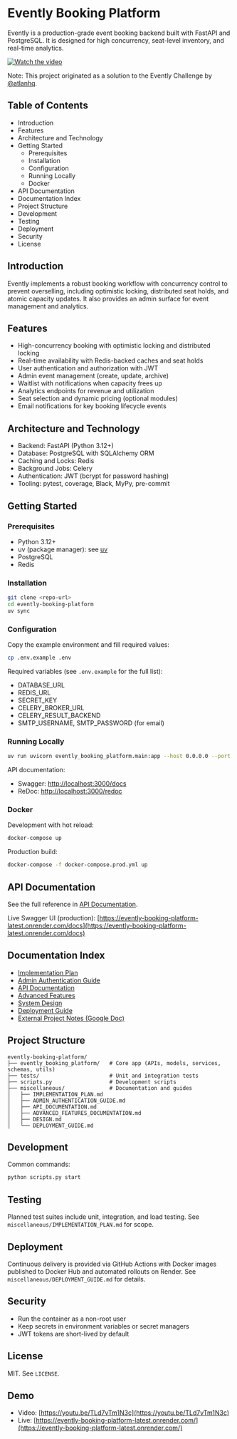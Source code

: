 # Evently Booking Platform

Evently is a production-grade event booking backend built with FastAPI and PostgreSQL. It is designed for high concurrency, seat-level inventory, and real-time analytics.

[![Watch the video](https://img.youtube.com/vi/TLd7vTm1N3c/0.jpg)](https://www.youtube.com/watch?v=TLd7vTm1N3c)

Note: This project originated as a solution to the Evently Challenge by [@atlanhq](https://github.com/atlanhq).

## Table of Contents

- Introduction
- Features
- Architecture and Technology
- Getting Started
  - Prerequisites
  - Installation
  - Configuration
  - Running Locally
  - Docker
- API Documentation
- Documentation Index
- Project Structure
- Development
- Testing
- Deployment
- Security
- License

## Introduction

Evently implements a robust booking workflow with concurrency control to prevent overselling, including optimistic locking, distributed seat holds, and atomic capacity updates. It also provides an admin surface for event management and analytics.

## Features

- High-concurrency booking with optimistic locking and distributed locking
- Real-time availability with Redis-backed caches and seat holds
- User authentication and authorization with JWT
- Admin event management (create, update, archive)
- Waitlist with notifications when capacity frees up
- Analytics endpoints for revenue and utilization
- Seat selection and dynamic pricing (optional modules)
- Email notifications for key booking lifecycle events

## Architecture and Technology

- Backend: FastAPI (Python 3.12+)
- Database: PostgreSQL with SQLAlchemy ORM
- Caching and Locks: Redis
- Background Jobs: Celery
- Authentication: JWT (bcrypt for password hashing)
- Tooling: pytest, coverage, Black, MyPy, pre-commit

## Getting Started

### Prerequisites

- Python 3.12+
- uv (package manager): see [uv](https://docs.astral.sh/uv/)
- PostgreSQL
- Redis

### Installation

```bash
git clone <repo-url>
cd evently-booking-platform
uv sync
```

### Configuration

Copy the example environment and fill required values:

```bash
cp .env.example .env
```

Required variables (see `.env.example` for the full list):

- DATABASE_URL
- REDIS_URL
- SECRET_KEY
- CELERY_BROKER_URL
- CELERY_RESULT_BACKEND
- SMTP_USERNAME, SMTP_PASSWORD (for email)

### Running Locally

```bash
uv run uvicorn evently_booking_platform.main:app --host 0.0.0.0 --port 3000 --reload
```

API documentation:

- Swagger: [http://localhost:3000/docs](http://localhost:3000/docs)
- ReDoc: [http://localhost:3000/redoc](http://localhost:3000/redoc)

### Docker

Development with hot reload:

```bash
docker-compose up
```

Production build:

```bash
docker-compose -f docker-compose.prod.yml up
```

## API Documentation

See the full reference in [API Documentation](miscellaneous/API_DOCUMENTATION.md).

Live Swagger UI (production): [https://evently-booking-platform-latest.onrender.com/docs](https://evently-booking-platform-latest.onrender.com/docs)

## Documentation Index

- [Implementation Plan](miscellaneous/IMPLEMENTATION_PLAN.md)
- [Admin Authentication Guide](miscellaneous/ADMIN_AUTHENTICATION_GUIDE.md)
- [API Documentation](miscellaneous/API_DOCUMENTATION.md)
- [Advanced Features](miscellaneous/ADVANCED_FEATURES_DOCUMENTATION.md)
- [System Design](miscellaneous/DESIGN.md)
- [Deployment Guide](miscellaneous/DEPLOYMENT_GUIDE.md)
- [External Project Notes (Google Doc)](https://docs.google.com/document/d/1U9_g87hdF3OtrGSYCXIQFcho26UjMy5P/edit)

## Project Structure

```
evently-booking-platform/
├── evently_booking_platform/   # Core app (APIs, models, services, schemas, utils)
├── tests/                      # Unit and integration tests
├── scripts.py                  # Development scripts
├── miscellaneous/              # Documentation and guides
│   ├── IMPLEMENTATION_PLAN.md
│   ├── ADMIN_AUTHENTICATION_GUIDE.md
│   ├── API_DOCUMENTATION.md
│   ├── ADVANCED_FEATURES_DOCUMENTATION.md
│   ├── DESIGN.md
│   └── DEPLOYMENT_GUIDE.md
```

## Development

Common commands:

```bash
python scripts.py start
```

## Testing

Planned test suites include unit, integration, and load testing. See `miscellaneous/IMPLEMENTATION_PLAN.md` for scope.

## Deployment

Continuous delivery is provided via GitHub Actions with Docker images published to Docker Hub and automated rollouts on Render. See `miscellaneous/DEPLOYMENT_GUIDE.md` for details.

## Security

- Run the container as a non-root user
- Keep secrets in environment variables or secret managers
- JWT tokens are short-lived by default

## License

MIT. See `LICENSE`.

## Demo

- Video: [https://youtu.be/TLd7vTm1N3c](https://youtu.be/TLd7vTm1N3c)
- Live: [https://evently-booking-platform-latest.onrender.com/](https://evently-booking-platform-latest.onrender.com/)
